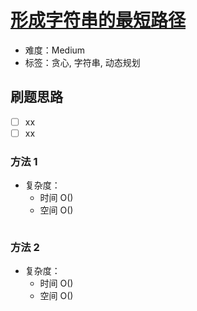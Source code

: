 # [形成字符串的最短路径](https://leetcode-cn.com/problems/shortest-way-to-form-string/)

- 难度：Medium
- 标签：贪心, 字符串, 动态规划

## 刷题思路

- [ ] xx
- [ ] xx

### 方法 1

- 复杂度：
    - 时间 O()
    - 空间 O()

``` js

```

### 方法 2

- 复杂度：
    - 时间 O()
    - 空间 O()

``` js

```
